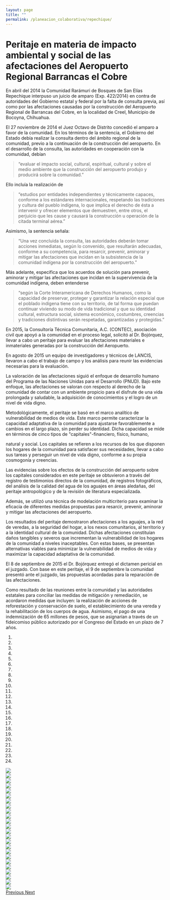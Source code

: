 ```yaml
---
layout: page
title: ""
permalink: /planeacion_colaborativa/repechique/
---
```


# Peritaje en materia de impacto ambiental y social de las afectaciones del Aeropuerto Regional Barrancas el Cobre

En abril del 2014 la Comunidad Rarámuri de Bosques de San Elías Repechique interpuso un juicio de amparo (Exp. 422/2014) en contra de autoridades del Gobierno estatal y federal por la falta de consulta previa, así como por las afectaciones causadas por la construcción del Aeropuerto Regional de Barrancas del Cobre, en la localidad de Creel, Municipio de Bocoyna, Chihuahua.

El 27 noviembre de 2014 el Juez Octavo de Distrito concedió el amparo a favor de la comunidad. En los términos de la sentencia, el Gobierno del Estado debía realizar la consulta dentro del ámbito regional de la comunidad, previo a la continuación de la construcción del aeropuerto. En el desarrollo de la consulta, las autoridades en cooperación con la comunidad, debían

> “evaluar el impacto social, cultural, espiritual, cultural y sobre el medio ambiente que la construcción del aeropuerto produjo y producirá sobre la comunidad.”

Ello incluía la realización de

> “estudios por entidades independientes y técnicamente capaces, conforme a los estándares internacionales, respetando las tradiciones y cultura del pueblo indígena, lo que implica el derecho de ésta a intervenir y ofrecer elementos que demuestren, entre otros, el perjuicio que les cause y causará la construcción u operación de la citada terminal aérea.”

Asimismo, la sentencia señala:

> “Una vez concluida la consulta, las autoridades deberán tomar acciones inmediatas, según lo convenido, que resultarán adecuadas, conforme a su competencia, para resarcir, prevenir, aminorar y mitigar las afectaciones que incidan en la subsistencia de la comunidad indígena por la construcción del aeropuerto.”

Más adelante, especifica que los acuerdos de solución para prevenir, aminorar y mitigar las afectaciones que incidan en la supervivencia de la comunidad indígena, deben entenderse

> “según la Corte Interamericana de Derechos Humanos, como la capacidad de preservar, proteger y garantizar la relación especial que el poblado indígena tiene con su territorio, de tal forma que puedan continuar viviendo su modo de vida tradicional y que su identidad cultural, estructura social, sistema económico, costumbres, creencias y tradiciones distintivas serán respetadas, garantizadas y protegidas.”

En 2015, la Consultoría Técnica Comunitaria, A.C. (CONTEC), asociación civil que apoyó a la comunidad en el proceso legal, solicitó al Dr. Bojórquez, llevar a cabo un peritaje para evaluar las afectaciones materiales e inmateriales generadas por la construcción del Aeropuerto.

En agosto de 2015 un equipo de investigadores y técnicos de LANCIS, llevaron a cabo el trabajo de campo y los análisis para reunir las evidencias necesarias para la evaluación.

La valoración de las afectaciones siguió el enfoque de desarrollo humano del Programa de las Naciones Unidas para el Desarrollo (PNUD). Bajo este enfoque, las afectaciones se valoran con respecto al derecho de la comunidad de contar con un ambiente propicio para el disfrute de una vida prolongada y saludable, la adquisición de conocimientos y el logro de un nivel de vida digno.

Metodológicamente, el peritaje se basó en el marco analítico de vulnerabilidad de medios de vida. Este marco permite caracterizar la capacidad adaptativa de la comunidad para ajustarse favorablemente a
cambios en el largo plazo, sin perder su identidad. Dicha capacidad se mide en términos de cinco tipos de "capitales"-financiero, físico, humano,

natural y social. Los capitales se refieren a los recursos de los que disponen los hogares de la comunidad para satisfacer sus necesidades, llevar a cabo sus tareas y perseguir un nivel de vida digno, conforme a
su propia cosmogonía y creencias.

Las evidencias sobre los efectos de la construcción del aeropuerto sobre los capitales considerados en este peritaje se obtuvieron a través del registro de testimonios directos de la comunidad, de registros fotográficos, del análisis de la calidad del agua de los aguajes en áreas aledañas, del peritaje antropológico y de la revisión de literatura especializada.

Además, se utilizó una técnica de modelación multicriterio para examinar la eficacia de diferentes medidas propuestas para resarcir, prevenir, aminorar y mitigar las afectaciones del aeropuerto.

Los resultados del peritaje demostraron afectaciones a los aguajes, a la red de veredas, a la seguridad del hogar, a los nexos comunitarios, al territorio y a la identidad cultural de la comunidad. Dichas
afectaciones constituían daños tangibles y severos que incrementan la vulnerabilidad de los hogares de la comunidad a niveles inaceptables. Con estas bases, se presentan alternativas viables para minimizar la vulnerabilidad de medios de vida y maximizar la capacidad adaptativa de la comunidad.

El 8 de septiembre de 2015 el Dr. Bojórquez entregó el dictamen pericial en el juzgado. Con base en este peritaje, el 9 de septiembre la comunidad presentó ante el juzgado, las propuestas acordadas para la reparación de las afectaciones.

Como resultado de las reuniones entre la comunidad y las autoridades estatales para conciliar las medidas de mitigación y remediación, se acordaron medidas que incluyen: la realización de acciones de reforestación y conservación de suelo, el establecimiento de una vereda y la rehabilitación de los cuerpos de agua. Asimismo, el pago de una indemnización de 65 millones de pesos, que se asignarían a través de un fideicomiso público autorizado por el Congreso del Estado en un plazo de 7 años.

<div id="rpch_Carousel" class="carousel slide" data-ride="carousel">
<!-- para que corra en automático añadir al final de la línea anterior:
data-ride="carousel" -->

  <!-- Indicators -->
  <ol class="carousel-indicators">
    <li data-target="#rpch_Carousel" data-slide-to="0" class="active"></li>
    <li data-target="#rpch_Carousel" data-slide-to="1"></li>
    <li data-target="#rpch_Carousel" data-slide-to="2"></li>
    <li data-target="#rpch_Carousel" data-slide-to="3"></li>
    <li data-target="#rpch_Carousel" data-slide-to="4"></li>
    <li data-target="#rpch_Carousel" data-slide-to="5"></li>
    <li data-target="#rpch_Carousel" data-slide-to="6"></li>
    <li data-target="#rpch_Carousel" data-slide-to="7"></li>
    <li data-target="#rpch_Carousel" data-slide-to="8"></li>
    <li data-target="#rpch_Carousel" data-slide-to="9"></li>
    <li data-target="#rpch_Carousel" data-slide-to="10"></li>
    <li data-target="#rpch_Carousel" data-slide-to="11"></li>
    <li data-target="#rpch_Carousel" data-slide-to="12"></li>
    <li data-target="#rpch_Carousel" data-slide-to="13"></li>
    <li data-target="#rpch_Carousel" data-slide-to="14"></li>
    <li data-target="#rpch_Carousel" data-slide-to="15"></li>
    <li data-target="#rpch_Carousel" data-slide-to="16"></li>
    <li data-target="#rpch_Carousel" data-slide-to="17"></li>
    <li data-target="#rpch_Carousel" data-slide-to="18"></li>
    <li data-target="#rpch_Carousel" data-slide-to="19"></li>
    <li data-target="#rpch_Carousel" data-slide-to="20"></li>
    <li data-target="#rpch_Carousel" data-slide-to="21"></li>
    <li data-target="#rpch_Carousel" data-slide-to="22"></li>
    <li data-target="#rpch_Carousel" data-slide-to="23"></li>
  </ol>

  <!-- Wrapper for slides -->
  <div class="carousel-inner">
    <div class="item active">
      <img src="/assets/proyectos_apc/fotos_repechique/fo_01_repechique_rancherias.jpg">
    </div>
    <div class="item">
      <img src="/assets/proyectos_apc/fotos_repechique/fo_02_repechique_pista.jpg">
    </div>
    <div class="item">
      <img src="/assets/proyectos_apc/fotos_repechique/fo_03_repechique_pista.jpg">
    </div>
    <div class="item">
      <img src="/assets/proyectos_apc/fotos_repechique/fo_04_repechique_talud.jpg">
    </div>
    <div class="item">
      <img src="/assets/proyectos_apc/fotos_repechique/fo_05_repechique_testimonios.jpg">
    </div>
    <div class="item">
      <img src="/assets/proyectos_apc/fotos_repechique/fo_06_repechique_testimonios.jpg">
    </div>
    <div class="item">
      <img src="/assets/proyectos_apc/fotos_repechique/fo_07_repechique_dron.jpg">
    </div>
    <div class="item">
      <img src="/assets/proyectos_apc/fotos_repechique/fo_08_repechique_dron.jpg">
    </div>
    <div class="item">
      <img src="/assets/proyectos_apc/fotos_repechique/fo_09_repechique_interrupcion.jpg">
    </div>
    <div class="item">
      <img src="/assets/proyectos_apc/fotos_repechique/fo_10_repechique_material.jpg">
    </div>
    <div class="item">
      <img src="/assets/proyectos_apc/fotos_repechique/fo_11_repechique_aguaje.jpg">
    </div>
    <div class="item">
      <img src="/assets/proyectos_apc/fotos_repechique/fo_12_repechique_aguaje.jpg">
    </div>
    <div class="item">
      <img src="/assets/proyectos_apc/fotos_repechique/fo_13_repechique_desmonte.jpg">
    </div>
    <div class="item">
      <img src="/assets/proyectos_apc/fotos_repechique/fo_14_repechique_muestras.jpg">
    </div>
    <div class="item">
      <img src="/assets/proyectos_apc/fotos_repechique/fo_15_repechique_veredas.jpg">
    </div>
    <div class="item">
      <img src="/assets/proyectos_apc/fotos_repechique/fo_16_repechique_mapas.jpg">
    </div>
    <div class="item">
      <img src="/assets/proyectos_apc/fotos_repechique/fo_17_repechique_mapas.jpg">
    </div>
    <div class="item">
      <img src="/assets/proyectos_apc/fotos_repechique/fo_18_repechique_aguaje.jpg">
    </div>
    <div class="item">
      <img src="/assets/proyectos_apc/fotos_repechique/fo_19_repechique_vista.jpg">
    </div>
    <div class="item">
      <img src="/assets/proyectos_apc/fotos_repechique/fo_20_repechique_vista.jpg">
    </div>
    <div class="item">
      <img src="/assets/proyectos_apc/fotos_repechique/fo_21_repechique_vista.jpg">
    </div>
    <div class="item">
      <img src="/assets/proyectos_apc/fotos_repechique/fo_22_repechique_creel.jpg">
    </div>
    <div class="item">
      <img src="/assets/proyectos_apc/fotos_repechique/fo_23_repechique_3d.jpg">
    </div>
    <div class="item">
      <img src="/assets/proyectos_apc/fotos_repechique/fo_24_repechique_aeropuerto.jpg">
    </div>
  </div>

  <!-- Left and right controls -->
  <a class="left carousel-control" href="#rpch_Carousel" role="button" data-slide="prev">
    <span class="glyphicon glyphicon-chevron-left" aria-hidden="true"></span>
    <span class="sr-only">Previous</span>
  </a>
  <a class="right carousel-control" href="#rpch_Carousel" role="button" data-slide="next">
    <span class="glyphicon glyphicon-chevron-right" aria-hidden="true"></span>
    <span class="sr-only">Next</span>
  </a>
</div>
